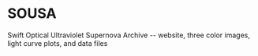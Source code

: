 # SOUSA
Swift Optical Ultraviolet Supernova Archive -- website, three color images, light curve plots, and data files
